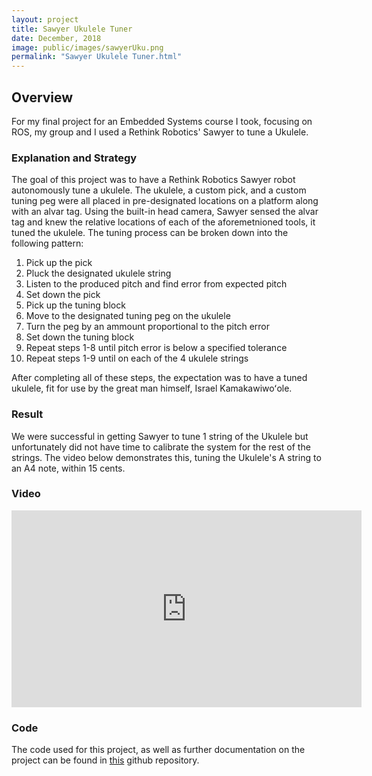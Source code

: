 ```yaml
---
layout: project
title: Sawyer Ukulele Tuner
date: December, 2018
image: public/images/sawyerUku.png
permalink: "Sawyer Ukulele Tuner.html"
---
```


## Overview
For my final project for an Embedded Systems course I took, focusing on ROS, my group and I used a Rethink Robotics' Sawyer to tune a Ukulele.

### Explanation and Strategy
The goal of this project was to have a Rethink Robotics Sawyer robot autonomously tune a ukulele. The ukulele, a custom pick, and a custom tuning peg were all placed in pre-designated locations on a platform along with an alvar tag. Using the built-in head camera, Sawyer sensed the alvar tag and knew the relative locations of each of the aforemetnioned tools, it tuned the ukulele. The tuning process can be broken down into the following pattern:

1. Pick up the pick
2. Pluck the designated ukulele string
3. Listen to the produced pitch and find error from expected pitch
4. Set down the pick
5. Pick up the tuning block
6. Move to the designated tuning peg on the ukulele
7. Turn the peg by an ammount proportional to the pitch error
8. Set down the tuning block
9. Repeat steps 1-8 until pitch error is below a specified tolerance
10. Repeat steps 1-9 until on each of the 4 ukulele strings

After completing all of these steps, the expectation was to have a tuned ukulele, fit for use by the great man himself, Israel Kamakawiwoʻole.
### Result
We were successful in getting Sawyer to tune 1 string of the Ukulele but unfortunately did not have time to calibrate the system for the rest of the strings. The video below demonstrates this, tuning the Ukulele's A string to an A4 note, within 15 cents.

### Video
<div align="center">
  <iframe width="560" height="315" src="https://www.youtube-nocookie.com/embed/4mWf8OjD35Y" frameborder="0" allow="accelerometer; autoplay; encrypted-media; gyroscope; picture-in-picture" allowfullscreen></iframe>
</div>

### Code
The code used for this project, as well as further documentation on the project can be found in [this](https://github.com/zigzaugg/rosukulele) github repository.
